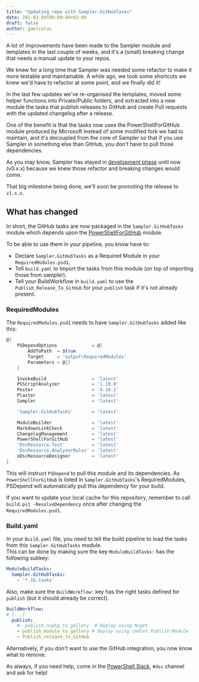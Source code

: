 ```yaml
---
title: "Updating repo with Sampler.GitHubTasks"
date: 202-03-09T00:00:00+02:00
draft: false
author: gaelcolas
---
```


A lot of improvements have been made to the Sampler module and templates in the last couple 
of weeks, and it's a (small) breaking change that needs a manual update to your repos.

We knew for a long time that Sampler was needed some refactor to make it more testable and
maintainable. A while ago, we took some shortcuts we knew we'd have to refactor
at some point, and we finally did it!

In the last few updates we've re-organised the templates, moved some helper functions into Private/Public folders, and extracted into a new module the tasks that publish releases to
GitHub and create Pull requests with the updated changelog after a release.

One of the benefit is that the tasks now uses the PowerShellForGitHub module produced by
Microsoft instead of some modified fork we had to maintain, and it's decoupled from the core
of Sampler so that if you use Sampler in something else than GitHub, you don't have to pull those dependencies.

As you may know, Sampler has stayed in [development phase](https://semver.org/#spec-item-4) 
until now (v0.x.x) because we knew those refactor and breaking changes would come.

That big milestone being done, we'll soon be promoting the release to `v1.x.x`.

## What has changed

In short, the GitHub tasks are now packaged in the `Sampler.GitHubTasks` module which depends upon the [PowerShellForGitHub](https://github.com/microsoft/PowerShellForGitHub/) module.

To be able to use them in your pipeline, you know have to:
- Declare `Sampler.GitHubTasks` as a Required Module in your `RequiredModules.psd1`.
- Tell `build.yaml` to Import the tasks from this module (on top of importing those from sampler).
- Tell your BuildWorkflow in `build.yaml` to use the `Publish_Release_To_GitHub`
 for your `publish` task if it's not already present.

### RequiredModules

The `RequiredModules.psd1` needs to have `Sampler.GitHubTasks` added like this:
```powershell
@{
    PSDependOptions             = @{
        AddToPath  = $true
        Target     = 'output\RequiredModules'
        Parameters = @{}
    }

    InvokeBuild                 = 'latest'
    PSScriptAnalyzer            = '1.19.0'
    Pester                      = '4.10.1'
    Plaster                     = 'latest'
    Sampler                     = 'latest'

    'Sampler.GitHubTasks'       = 'latest'

    ModuleBuilder               = 'latest'
    MarkdownLinkCheck           = 'latest'
    ChangelogManagement         = 'latest'
    PowerShellForGitHub         = 'latest'
    'DscResource.Test'          = 'latest'
    'DscResource.AnalyzerRules' = 'latest'
    xDscResourceDesigner        = 'latest'
}

```

This will instruct `PSDepend` to pull this module and its dependencies.
As `PowerShellForGitHub` is listed in `Sampler.GitHubTasks`'s RequiredModules,
PSDepend will automatically pull this dependency for your build.

If you want to update your local cache for this repository, remember to call
`build.ps1 -ResolveDependency` once after changing the `RequiredModules.psd1`.

### Build.yaml

In your `Build.yaml` file, you need to tell the build pipeline to load the tasks from
this `Sampler.GitHubTasks` module.  
This can be done by making sure the key `ModuleBuildTasks:` has the following subkey:

```yaml
ModuleBuildTasks:
  Sampler.GitHubTasks:
    - '*.ib.tasks'
```

Also, make sure the `BuildWorkflow:` key has the right tasks
defined for `publish` (but it should already be correct).

```yaml
BuildWorkflow:
# [...]
  publish:
    #- publish_nupkg_to_gallery  # Deploy using Nuget
    - publish_module_to_gallery # Deploy using cmdlet Publish-Module
    - Publish_release_to_GitHub
```

Alternatively, if you don't want to use the GitHub integration, you now know what to remove.

As always, if you need help, come in the [PowerShell Slack](https://aka.ms/PSSLACK), `#dsc` channel and ask for help!